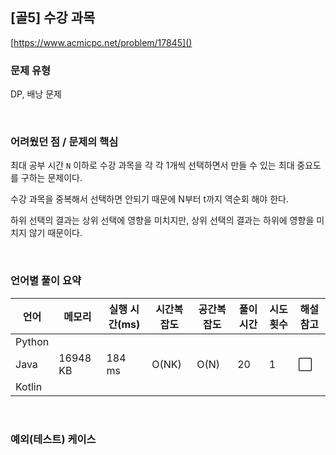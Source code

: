 ## [골5] 수강 과목

[https://www.acmicpc.net/problem/17845]()

### 문제 유형

DP, 배낭 문제

<br>

### 어려웠던 점 / 문제의 핵심

최대 공부 시간 `N` 이하로 수강 과목을 각 각 1개씩 선택하면서 만들 수 있는 최대 중요도를 구하는 문제이다.

수강 과목을 중복해서 선택하면 안되기 때문에 N부터 t까지 역순회 해야 한다.

하위 선택의 결과는 상위 선택에 영향을 미치지만, 상위 선택의 결과는 하위에 영향을 미치지 않기 때문이다.

<br>

### 언어별 풀이 요약

| 언어   | 메모리   | 실행 시간(ms) | 시간복잡도 | 공간복잡도 | 풀이 시간 | 시도 횟수 | 해설 참고            |
| ------ | -------- | ------------- | ---------- | ---------- | --------- | --------- | -------------------- |
| Python |          |               |            |            |           |           |                      |
| Java   | 16948 KB | 184 ms        | O(NK)      | O(N)       | 20        | 1         | :white_large_square: |
| Kotlin |          |               |            |            |           |           |                      |

<br>

### 예외(테스트) 케이스

```
```

